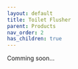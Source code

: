 ```yaml
---
layout: default
title: Toilet Flusher
parent: Products
nav_order: 2
has_children: true
---
```


Comming soon...